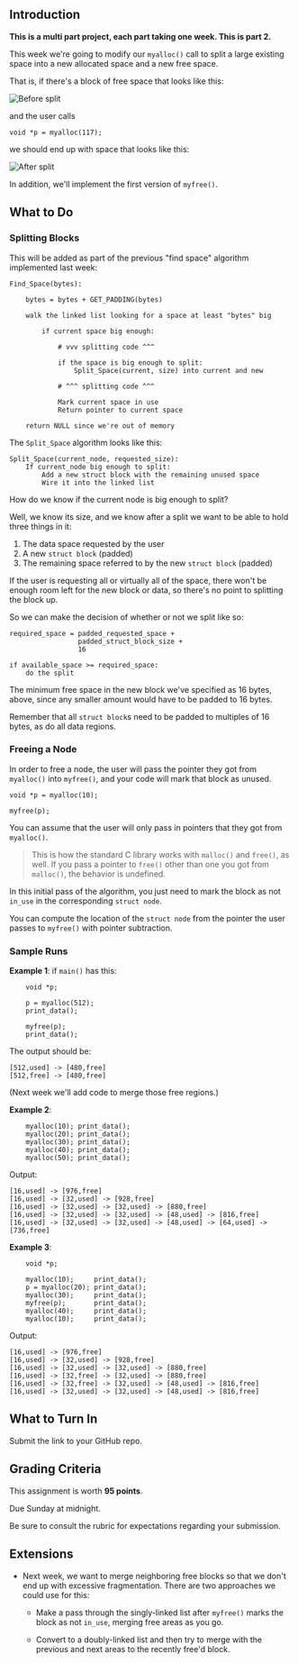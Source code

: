 <!-- Project 6: Memory Allocation Part 2 -->

## Introduction

**This is a multi part project, each part taking one week. This is part
2.**

This week we're going to modify our `myalloc()` call to split a large
existing space into a new allocated space and a new free space.

That is, if there's a block of free space that looks like this:

![Before split](https://canvas.oregonstate.edu/courses/1849663/files/91978659/preview)

and the user calls

```
void *p = myalloc(117);
```

we should end up with space that looks like this:

![After split](https://canvas.oregonstate.edu/courses/1849663/files/91978657/preview)

In addition, we'll implement the first version of `myfree()`.

## What to Do

### Splitting Blocks

This will be added as part of the previous "find space" algorithm
implemented last week:

```
Find_Space(bytes):

    bytes = bytes + GET_PADDING(bytes)

    walk the linked list looking for a space at least "bytes" big

        if current space big enough:

            # vvv splitting code ^^^

            if the space is big enough to split:
                Split_Space(current, size) into current and new

            # ^^^ splitting code ^^^

            Mark current space in use
            Return pointer to current space
        
    return NULL since we're out of memory
```

The `Split_Space` algorithm looks like this:

```
Split_Space(current_node, requested_size):
    If current_node big enough to split:
        Add a new struct block with the remaining unused space
        Wire it into the linked list
```

How do we know if the current node is big enough to split?

Well, we know its size, and we know after a split we want to be able to
hold three things in it:

1. The data space requested by the user
2. A new `struct block` (padded)
3. The remaining space referred to by the new `struct block` (padded)

If the user is requesting all or virtually all of the space, there won't
be enough room left for the new block or data, so there's no point to
splitting the block up.

So we can make the decision of whether or not we split like so:

```
required_space = padded_requested_space +
                 padded_struct_block_size +
                 16
                 
if available_space >= required_space:
    do the split
```

The minimum free space in the new block we've specified as 16 bytes,
above, since any smaller amount would have to be padded to 16 bytes.

Remember that all `struct block`s need to be padded to multiples of 16
bytes, as do all data regions.

### Freeing a Node

In order to free a node, the user will pass the pointer they got from
`myalloc()` into `myfree()`, and your code will mark that block as
unused.

```
void *p = myalloc(10);

myfree(p);
```

You can assume that the user will only pass in pointers that they got
from `myalloc()`.

> This is how the standard C library works with `malloc()` and `free()`,
> as well. If you pass a pointer to `free()` other than one you got from
> `malloc()`, the behavior is undefined.

In this initial pass of the algorithm, you just need to mark the block
as not `in_use` in the corresponding `struct node`.

You can compute the location of the `struct node` from the pointer the
user passes to `myfree()` with pointer subtraction.

### Sample Runs

**Example 1**: if `main()` has this:

```
    void *p;

    p = myalloc(512);
    print_data();

    myfree(p);
    print_data();
```

The output should be:

```
[512,used] -> [480,free]
[512,free] -> [480,free]
```

(Next week we'll add code to merge those free regions.)

**Example 2**:

```
    myalloc(10); print_data();
    myalloc(20); print_data();
    myalloc(30); print_data();
    myalloc(40); print_data();
    myalloc(50); print_data();
```

Output:

```
[16,used] -> [976,free]
[16,used] -> [32,used] -> [928,free]
[16,used] -> [32,used] -> [32,used] -> [880,free]
[16,used] -> [32,used] -> [32,used] -> [48,used] -> [816,free]
[16,used] -> [32,used] -> [32,used] -> [48,used] -> [64,used] -> [736,free]
```

**Example 3**:

```
    void *p;

    myalloc(10);     print_data();
    p = myalloc(20); print_data();
    myalloc(30);     print_data();
    myfree(p);       print_data();
    myalloc(40);     print_data();
    myalloc(10);     print_data();
```

Output:

```
[16,used] -> [976,free]
[16,used] -> [32,used] -> [928,free]
[16,used] -> [32,used] -> [32,used] -> [880,free]
[16,used] -> [32,free] -> [32,used] -> [880,free]
[16,used] -> [32,free] -> [32,used] -> [48,used] -> [816,free]
[16,used] -> [32,used] -> [32,used] -> [48,used] -> [816,free]
```

## What to Turn In

Submit the link to your GitHub repo.

## Grading Criteria

This assignment is worth **95 points**.

Due Sunday at midnight.

Be sure to consult the rubric for expectations regarding your
submission.

## Extensions

* Next week, we want to merge neighboring free blocks so that we don't
  end up with excessive fragmentation. There are two approaches we could
  use for this:

  * Make a pass through the singly-linked list after `myfree()` marks
    the block as not `in_use`, merging free areas as you go.

  * Convert to a doubly-linked list and then try to merge with the
    previous and next areas to the recently free'd block.

<!-- Rubric

Split only splits if there's the proper amount of room (15)

Split creates the new free node (15)

Split's new node is hooked into the linked list properly (10)

Split's new node has the right size (10)

Split's new node is marked not in use (5)

Free computes (or locates) the proper struct block location (15)

Free marks the block as free (5)

When allocating, the first block that fits is used (10)

When allocating, if no blocks are available, `myalloc()` returns NULL (10)

-->
